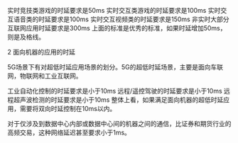 实时竞技类游戏的时延要求是50ms
实时交互类游戏的时延要求是100ms
实时交互语音类的时延要求是100ms
实时交互视频类的时延要求是150ms
非实时大部分互联网应用时延要求是300ms
上面的标准是优秀的标准，如果时延增加50ms，则是及格线。

2 面向机器的应用的时延

5G场景下有对超低时延应用场景的划分。5G的超低时延场景，主要是面向车联网，物联网和工业互联网。

工业自动化控制的时延要求是小于10ms
远程/遥控驾驶的时延要求是小于10ms
远程超声波检测的时延要求是小于10ms
整体上看，如果满足面向机器的超低时延应用，需要将双向时延控制在10ms以内。

对于仅涉及到数据中心内部或数据中心间的机器之间的通信，比证券和期货行业的高频交易，这种网络延迟甚至要求小于1ms。
